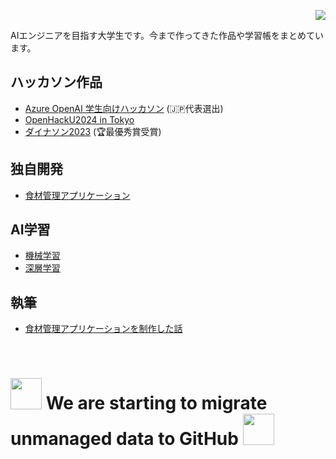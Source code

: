  <p align="right"> 
  <img src="https://komarev.com/ghpvc/?username=Yoshiki0418" />
 </p>


 
AIエンジニアを目指す大学生です。今まで作ってきた作品や学習帳をまとめています。

## ハッカソン作品
* [Azure OpenAI 学生向けハッカソン](https://github.com/noboRu5525/Azure-hackathon) (🇯🇵代表選出)
* [OpenHackU2024 in Tokyo](https://github.com/Yoshiki0418/yahoo.hack)
* [ダイナソン2023](https://github.com/Yoshiki0418/Dynason-works) (🏆最優秀賞受賞)

## 独自開発
* [食材管理アプリケーション](https://github.com/Yoshiki0418/PD_project)

## AI学習
* [機械学習](https://github.com/Yoshiki0418/Machine_Learning)
* [深層学習](https://github.com/Yoshiki0418/Deep_Learning)

## 執筆
* [食材管理アプリケーションを制作した話](https://zenn.dev/yoshi_tech/articles/ad3aaa1cd55c73)



<br>
<h1><img src="https://i.pinimg.com/originals/5e/e9/29/5ee9293496f50d9034889bb80d1e8fd5.gif" width="50">
We are starting to migrate unmanaged data to GitHub
<img src="https://i.pinimg.com/originals/5e/e9/29/5ee9293496f50d9034889bb80d1e8fd5.gif" width="50"></h1>






<!--
![Yoshiki0418's GitHub stats](https://github-readme-stats.vercel.app/api?username=Yoshiki0418&show_icons=true)
-->






<!--
**Yoshiki0418/Yoshiki0418** is a ✨ _special_ ✨ repository because its `README.md` (this file) appears on your GitHub profile.

Here are some ideas to get you started:

- 🔭 I’m currently working on ...
- 🌱 I’m currently learning ...
- 👯 I’m looking to collaborate on ...
- 🤔 I’m looking for help with ...
- 💬 Ask me about ...
- 📫 How to reach me: ...
- 😄 Pronouns: ...
- ⚡ Fun fact: ...
-->
